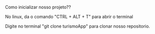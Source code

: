 Como inicializar nosso projeto??

No linux, da o comando "CTRL + ALT + T" para abrir o terminal 

Digite no terminal "git clone turismoApp" para clonar nosso repositorio.
